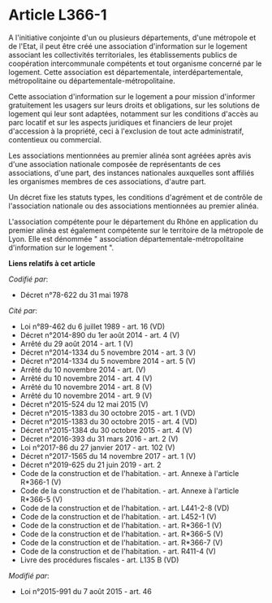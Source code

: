 # Article L366-1

A l'initiative conjointe d'un ou plusieurs départements, d'une métropole et de l'Etat, il peut être créé une association
d'information sur le logement associant les collectivités territoriales, les établissements publics de coopération
intercommunale compétents et tout organisme concerné par le logement. Cette association est départementale,
interdépartementale, métropolitaine ou départementale-métropolitaine. 

Cette association d'information sur le logement a pour mission d'informer gratuitement les usagers sur leurs droits et
obligations, sur les solutions de logement qui leur sont adaptées, notamment sur les conditions d'accès au parc locatif et
sur les aspects juridiques et financiers de leur projet d'accession à la propriété, ceci à l'exclusion de tout acte
administratif, contentieux ou commercial.

Les associations mentionnées au premier alinéa sont agréées après avis d'une association nationale composée de représentants
de ces associations, d'une part, des instances nationales auxquelles sont affiliés les organismes membres de ces
associations, d'autre part.

Un décret fixe les statuts types, les conditions d'agrément et de contrôle de l'association nationale ou des associations
mentionnées au premier alinéa.

L'association compétente pour le département du Rhône en application du premier alinéa est également compétente sur le
territoire de la métropole de Lyon. Elle est dénommée " association départementale-métropolitaine d'information sur le
logement ".

**Liens relatifs à cet article**

_Codifié par_:

  - Décret n°78-622 du 31 mai 1978

_Cité par_:

  - Loi n°89-462 du 6 juillet 1989 - art. 16 (VD)
  - Décret n°2014-890 du 1er août 2014 - art. 4 (V)
  - Arrêté du 29 août 2014 - art. 1 (V)
  - Décret n°2014-1334 du 5 novembre 2014 - art. 3 (V)
  - Décret n°2014-1334 du 5 novembre 2014 - art. 5 (V)
  - Arrêté du 10 novembre 2014 - art. (V)
  - Arrêté du 10 novembre 2014 - art. 4 (V)
  - Arrêté du 10 novembre 2014 - art. 8 (V)
  - Arrêté du 10 novembre 2014 - art. 9 (V)
  - Décret n°2015-524 du 12 mai 2015 (V)
  - Décret n°2015-1383 du 30 octobre 2015 - art. 1 (VD)
  - Décret n°2015-1383 du 30 octobre 2015 - art. 4 (VD)
  - Décret n°2015-1384 du 30 octobre 2015 - art. 4 (V)
  - Décret n°2016-393 du 31 mars 2016 - art. 2 (V)
  - Loi n°2017-86 du 27 janvier 2017 - art. 102 (V)
  - Décret n°2017-1565 du 14 novembre 2017 - art. 1 (V)
  - Décret n°2019-625 du 21 juin 2019 - art. 2
  - Code de la construction et de l'habitation. - art. Annexe à l'article R*366-1 (V)
  - Code de la construction et de l'habitation. - art. Annexe à l'article R*366-5 (V)
  - Code de la construction et de l'habitation. - art. L441-2-8 (VD)
  - Code de la construction et de l'habitation. - art. L452-1 (V)
  - Code de la construction et de l'habitation. - art. R*366-1 (V)
  - Code de la construction et de l'habitation. - art. R*366-5 (V)
  - Code de la construction et de l'habitation. - art. R*366-7 (V)
  - Code de la construction et de l'habitation. - art. R411-4 (V)
  - Livre des procédures fiscales - art. L135 B (VD)

_Modifié par_:

  - Loi n°2015-991 du 7 août 2015 - art. 46

